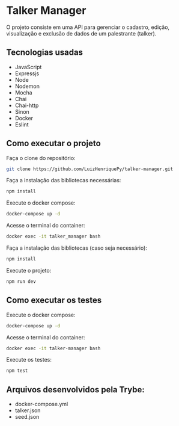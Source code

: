 # Talker Manager
O projeto consiste em uma API para gerenciar o cadastro, edição, visualização e exclusão de dados de um palestrante (talker).

## Tecnologias usadas
- JavaScript
- Expressjs
- Node
- Nodemon
- Mocha
- Chai
- Chai-http
- Sinon
- Docker
- Eslint

## Como executar o projeto
Faça o clone do repositório:
```sh
git clone https://github.com/LuizHenriquePy/talker-manager.git
```
Faça a instalação das bibliotecas necessárias:
```sh
npm install
```
Execute o docker compose:
```sh
docker-compose up -d
```
Acesse o terminal do container:
```sh
docker exec -it talker_manager bash
```
Faça a instalação das bibliotecas (caso seja necessário):
```sh
npm install
```
Execute o projeto:
```sh
npm run dev
```

## Como executar os testes
Execute o docker compose:
```sh
docker-compose up -d
```
Acesse o terminal do container:
```sh
docker exec -it talker-manager bash
```
Execute os testes:
```sh
npm test
```

## Arquivos desenvolvidos pela Trybe:
- docker-compose.yml
- talker.json
- seed.json
